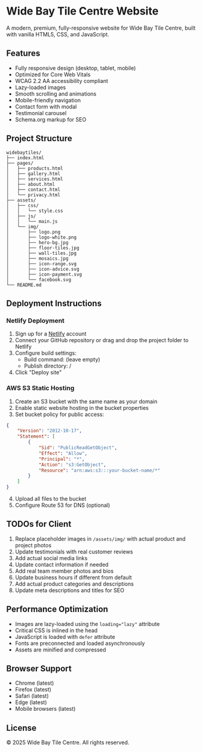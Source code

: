 # Wide Bay Tile Centre Website

A modern, premium, fully-responsive website for Wide Bay Tile Centre, built with vanilla HTML5, CSS, and JavaScript.

## Features

- Fully responsive design (desktop, tablet, mobile)
- Optimized for Core Web Vitals
- WCAG 2.2 AA accessibility compliant
- Lazy-loaded images
- Smooth scrolling and animations
- Mobile-friendly navigation
- Contact form with modal
- Testimonial carousel
- Schema.org markup for SEO

## Project Structure

```
widebaytiles/
├── index.html
├── pages/
│   ├── products.html
│   ├── gallery.html
│   ├── services.html
│   ├── about.html
│   ├── contact.html
│   └── privacy.html
├── assets/
│   ├── css/
│   │   └── style.css
│   ├── js/
│   │   └── main.js
│   └── img/
│       ├── logo.png
│       ├── logo-white.png
│       ├── hero-bg.jpg
│       ├── floor-tiles.jpg
│       ├── wall-tiles.jpg
│       ├── mosaics.jpg
│       ├── icon-range.svg
│       ├── icon-advice.svg
│       ├── icon-payment.svg
│       └── facebook.svg
└── README.md
```

## Deployment Instructions

### Netlify Deployment

1. Sign up for a [Netlify](https://www.netlify.com/) account
2. Connect your GitHub repository or drag and drop the project folder to Netlify
3. Configure build settings:
   - Build command: (leave empty)
   - Publish directory: /
4. Click "Deploy site"

### AWS S3 Static Hosting

1. Create an S3 bucket with the same name as your domain
2. Enable static website hosting in the bucket properties
3. Set bucket policy for public access:
```json
{
    "Version": "2012-10-17",
    "Statement": [
        {
            "Sid": "PublicReadGetObject",
            "Effect": "Allow",
            "Principal": "*",
            "Action": "s3:GetObject",
            "Resource": "arn:aws:s3:::your-bucket-name/*"
        }
    ]
}
```
4. Upload all files to the bucket
5. Configure Route 53 for DNS (optional)

## TODOs for Client

1. Replace placeholder images in `/assets/img/` with actual product and project photos
2. Update testimonials with real customer reviews
3. Add actual social media links
4. Update contact information if needed
5. Add real team member photos and bios
6. Update business hours if different from default
7. Add actual product categories and descriptions
8. Update meta descriptions and titles for SEO

## Performance Optimization

- Images are lazy-loaded using the `loading="lazy"` attribute
- Critical CSS is inlined in the head
- JavaScript is loaded with `defer` attribute
- Fonts are preconnected and loaded asynchronously
- Assets are minified and compressed

## Browser Support

- Chrome (latest)
- Firefox (latest)
- Safari (latest)
- Edge (latest)
- Mobile browsers (latest)

## License

© 2025 Wide Bay Tile Centre. All rights reserved. 